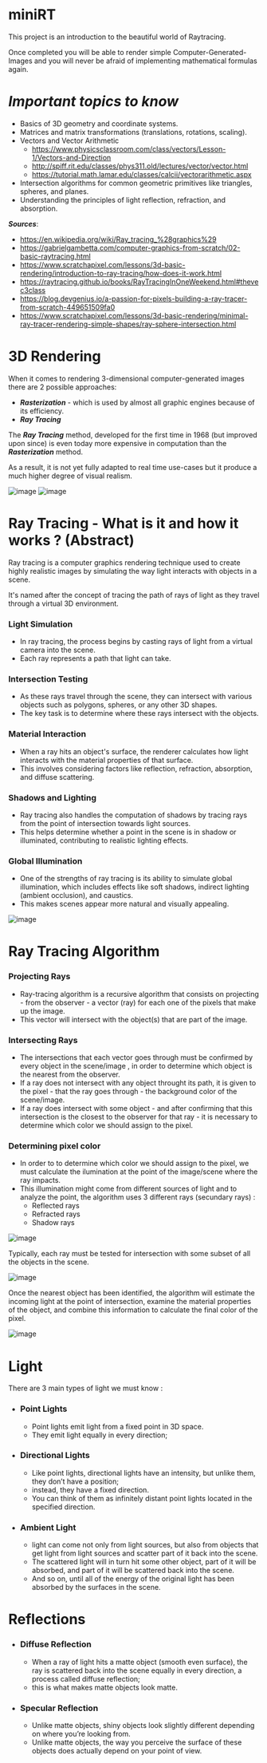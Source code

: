 # miniRT
This project is an introduction to the beautiful world of Raytracing. 

Once completed you will be able to render simple Computer-Generated-Images and you will never be afraid of implementing mathematical formulas again.

# ***Important topics to know***

- Basics of 3D geometry and coordinate systems.
- Matrices and matrix transformations (translations, rotations, scaling).
- Vectors and Vector Arithmetic
  - https://www.physicsclassroom.com/class/vectors/Lesson-1/Vectors-and-Direction 
  - http://spiff.rit.edu/classes/phys311.old/lectures/vector/vector.html
  - https://tutorial.math.lamar.edu/classes/calcii/vectorarithmetic.aspx 
- Intersection algorithms for common geometric primitives like triangles, spheres, and planes.
- Understanding the principles of light reflection, refraction, and absorption.



***Sources***:
- https://en.wikipedia.org/wiki/Ray_tracing_%28graphics%29
- https://gabrielgambetta.com/computer-graphics-from-scratch/02-basic-raytracing.html
- https://www.scratchapixel.com/lessons/3d-basic-rendering/introduction-to-ray-tracing/how-does-it-work.html
- https://raytracing.github.io/books/RayTracingInOneWeekend.html#thevec3class
- https://blog.devgenius.io/a-passion-for-pixels-building-a-ray-tracer-from-scratch-449651509fa0
- https://www.scratchapixel.com/lessons/3d-basic-rendering/minimal-ray-tracer-rendering-simple-shapes/ray-sphere-intersection.html

# 3D Rendering

When it comes to rendering 3-dimensional computer-generated images there are 2 possible approaches: 

- ***Rasterization*** - which is used by almost all graphic engines because of its efficiency.
- ***Ray Tracing***

The ***Ray Tracing*** method, developed for the first time in 1968 (but improved upon since) is even today more expensive in computation than the ***Rasterization*** method.

As a result, it is not yet fully adapted to real time use-cases but it produce a much higher degree of visual realism.

![image](https://github.com/izzypt/miniRT/assets/73948790/8ed19e66-40b5-4356-9f67-d39e60655934) ![image](https://github.com/izzypt/miniRT/assets/73948790/77aee78c-ecaf-4238-9dae-c91bba650d19)

# Ray Tracing - What is it and how it works ? (Abstract)

Ray tracing is a computer graphics rendering technique used to create highly realistic images by simulating the way light interacts with objects in a scene. 

It's named after the concept of tracing the path of rays of light as they travel through a virtual 3D environment. 

### Light Simulation

 - In ray tracing, the process begins by casting rays of light from a virtual camera into the scene.
 - Each ray represents a path that light can take.

### Intersection Testing
  -  As these rays travel through the scene, they can intersect with various objects such as polygons, spheres, or any other 3D shapes.
  -  The key task is to determine where these rays intersect with the objects.
    
### Material Interaction
  - When a ray hits an object's surface, the renderer calculates how light interacts with the material properties of that surface.
  - This involves considering factors like reflection, refraction, absorption, and diffuse scattering.

### Shadows and Lighting
  - Ray tracing also handles the computation of shadows by tracing rays from the point of intersection towards light sources.
  - This helps determine whether a point in the scene is in shadow or illuminated, contributing to realistic lighting effects.
### Global Illumination 
  - One of the strengths of ray tracing is its ability to simulate global illumination, which includes effects like soft shadows, indirect lighting (ambient occlusion), and caustics.
  - This makes scenes appear more natural and visually appealing.

![image](https://github.com/izzypt/miniRT/assets/73948790/be2110b7-6191-4b77-9a63-f5468395000a)

# Ray Tracing Algorithm

### Projecting Rays
- Ray-tracing algorithm is a recursive algorithm that consists on projecting - from the observer - a vector (ray) for each one of the pixels that make up the image.
- This vector will intersect with the object(s) that are part of the image.
### Intersecting Rays
- The intersections that each vector goes through must be confirmed by every object in the scene/image , in order to determine which object is the nearest from the observer.
- If a ray does not intersect with any object throught its path, it is given to the pixel - that the ray goes through - the background color of the scene/image.
- If a ray does intersect with some object - and after confirming that this intersection is the closest to the observer for that ray - it is necessary to determine which color we should assign to the pixel.
### Determining pixel color
- In order to to determine which color we should assign to the pixel, we must calculate the ilumination at the point of the image/scene where the ray impacts.
- This illumination might come from different sources of light and to analyze the point, the algorithm uses 3 different rays (secundary rays) :
  - Reflected rays
  - Refracted rays
  - Shadow rays


![image](https://github.com/izzypt/miniRT/assets/73948790/dffdb27f-9ef8-42f2-878d-b8aca84e2c5c)

Typically, each ray must be tested for intersection with some subset of all the objects in the scene.

![image](https://github.com/izzypt/miniRT/assets/73948790/07a9f03a-1009-456b-bd8f-b5511a9d3e5c)

Once the nearest object has been identified, the algorithm will estimate the incoming light at the point of intersection, examine the material properties of the object, and combine this information to calculate the final color of the pixel.

![image](https://github.com/izzypt/miniRT/assets/73948790/0fd5b4cd-69ec-4845-a11e-ab098dc302eb)

# Light

There are 3 main types of light we must know :

- ### Point Lights
  - Point lights emit light from a fixed point in 3D space.
  - They emit light equally in every direction; 
- ### Directional Lights
  - Like point lights, directional lights have an intensity, but unlike them, they don’t have a position;
  - instead, they have a fixed direction.
  - You can think of them as infinitely distant point lights located in the specified direction. 
- ### Ambient Light
  - light can come not only from light sources, but also from objects that get light from light sources and scatter part of it back into the scene.
  - The scattered light will in turn hit some other object, part of it will be absorbed, and part of it will be scattered back into the scene.
  - And so on, until all of the energy of the original light has been absorbed by the surfaces in the scene.  

# Reflections

- ### Diffuse Reflection
  - When a ray of light hits a matte object (smooth even surface), the ray is scattered back into the scene equally in every direction, a process called diffuse reflection;
  - this is what makes matte objects look matte. 
- ### Specular Reflection
  -  Unlike matte objects, shiny objects look slightly different depending on where you’re looking from.
  -  Unlike matte objects, the way you perceive the surface of these objects does actually depend on your point of view. 
